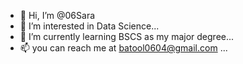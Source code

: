 - 👋 Hi, I’m @06Sara
- 👀 I’m interested in Data Science...
- 🌱 I’m currently learning BSCS as my major degree...
- 📫 you can reach me at batool0604@gmail.com ...

<!---
06Sara/06Sara is a ✨ special ✨ repository because its `README.md` (this file) appears on your GitHub profile.
You can click the Preview link to take a look at your changes.
--->
